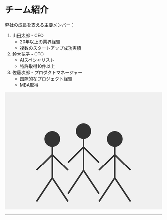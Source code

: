 # チーム紹介

弊社の成長を支える主要メンバー：

1. 山田太郎 - CEO
   - 20年以上の業界経験
   - 複数のスタートアップ成功実績
2. 鈴木花子 - CTO
   - AIスペシャリスト
   - 特許取得10件以上
3. 佐藤次郎 - プロダクトマネージャー
   - 国際的なプロジェクト経験
   - MBA取得

![チーム写真](../images/team-photo.svg)

---